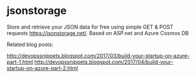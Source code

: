 # jsonstorage
Store and retrieve your JSON data for free using simple GET &amp; POST requests https://jsonstorage.net/. Based on ASP.net and Azure Cosmos DB

Related blog posts:

http://devopssnippets.blogspot.com/2017/03/build-your-startup-on-azure-part-1.html
http://devopssnippets.blogspot.com/2017/04/build-your-startup-on-azure-part-2.html
